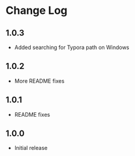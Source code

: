 # Change Log

## 1.0.3
- Added searching for Typora path on Windows

## 1.0.2

- More README fixes

## 1.0.1

- README fixes

## 1.0.0

- Initial release
